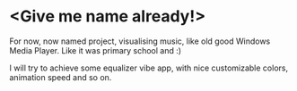 # <Give me name already!>

For now, now named project, visualising music, like old good Windows Media Player.
Like it was primary school and :)

I will try to achieve some equalizer vibe app, with nice customizable colors, animation speed and so on.

